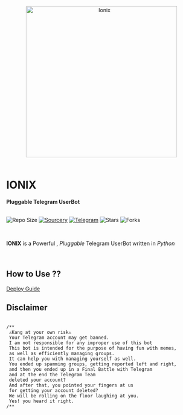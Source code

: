  


<p align="center">
    <a href="https://github.com/Ion-cell/IoniX"><img src="https://telegra.ph/file/b26037ba02e7f7fb87706.jpg" alt="Ionix" width=400px></a>
    <br>
    <br>
</p>

<h1>IONIX</h1>
<b>Pluggable Telegram UserBot</b>
<br>
<br>

![Repo Size](https://img.shields.io/github/repo-size/ion-cell/ionix)
[![Sourcery](https://img.shields.io/badge/Sourcery-enabled-brightgreen)](https://sourcery.ai)
[![Telegram](https://img.shields.io/badge/Support%20Group-Telegram-blue)](https://t.me/ionix-support-official)
![Stars](https://img.shields.io/github/stars/ion-cell/ioniX)
![Forks](https://img.shields.io/github/forks/ion-cell/ionix)



<br>

 **IONIX** is a Powerful , _Pluggable_ Telegram UserBot written in _Python_ 
<br>

<br>

## How to Use ??

[Deploy Guide](https://github.com/ion-cell/ionix#how-to-deploy)


## Disclaimer

                
   ```

/**
    ⚠️Kang at your own risk⚠️          
    Your Telegram account may get banned.
    I am not responsible for any improper use of this bot
    This bot is intended for the purpose of having fun with memes,
    as well as efficiently managing groups.
    It can help you with managing yourself as well.
    You ended up spamming groups, getting reported left and right,
    and then you ended up in a Final Battle with Telegram
    and at the end the Telegram Team
    deleted your account?
    And after that, you pointed your fingers at us
    for getting your account deleted?
    We will be rolling on the floor laughing at you.
    Yes! you heard it right.
/**
